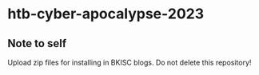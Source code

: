 # htb-cyber-apocalypse-2023

## Note to self
Upload zip files for installing in BKISC blogs. Do not delete this repository!
